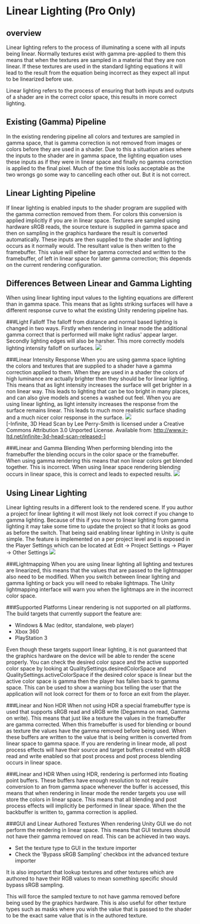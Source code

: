 Linear Lighting (Pro Only)
==========================

overview
--------

Linear lighting refers to the process of illuminating a scene with all inputs being linear. Normally textures exist with gamma pre-applied to them this means that when the textures are sampled in a material that they are non linear. If these textures are used in the standard lighting equations it will lead to the result from the equation being incorrect as they expect all input to be linearized before use.

Linear lighting refers to the process of ensuring that both inputs and outputs of a shader are in the correct color space, this results in more correct lighting.

Existing (Gamma) Pipeline
-------------------------

In the existing rendering pipeline all colors and textures are sampled in gamma space, that is gamma correction is not removed from images or colors before they are used in a shader. Due to this a situation arises where the inputs to the shader are in gamma space, the lighting equation uses these inputs as if they were in linear space and finally no gamma correction is applied to the final pixel. Much of the time this looks acceptable as the two wrongs go some way to cancelling each other out. But it is not correct.

Linear Lighting Pipeline
------------------------

If linear lighting is enabled inputs to the shader program are supplied with the gamma correction removed from them. For colors this conversion is applied implicitly if you are in linear space. Textures are sampled using hardware sRGB reads, the source texture is supplied in gamma space and then on sampling in the graphics hardware the result is converted automatically. These inputs are then supplied to the shader and lighting occurs as it normally would. The resultant value is then written to the framebuffer. This value will either be gamma corrected and written to the framebuffer, of left in linear space for later gamma correction; this depends on the current rendering configuration.

Differences Between Linear and Gamma Lighting
---------------------------------------------

When using linear lighting input values to the lighting equations are different than in gamma space. This means that as lights striking surfaces will have a different response curve to what the existing Unity rendering pipeline has.

###Light Falloff
The falloff from distance and normal based lighting is changed in two ways. Firstly when rendering in linear mode the additional gamma correct that is performed will make light radius' appear larger. Secondly lighting edges will also be harsher. This more correctly models lighting intensity falloff on surfaces.
![](http://docwiki.hq.unity3d.com/uploads/Main/lightfalloff.png)  

###Linear Intensity Response
When you are using gamma space lighting the colors and textures that are supplied to a shader have a gamma correction applied to them. When they are used in a shader the colors of high luminance are actually brighter then they should be for linear lighting. This means that as light intensity increases the surface will get brighter in a non linear way. This leads to lighting that can be too bright in many places, and can also give models and scenes a washed out feel. When you are using linear lighting, as light intensity increases the response from the surface remains linear. This leads to much more realistic surface shading and a much nicer color response in the surface.
![](http://docwiki.hq.unity3d.com/uploads/Main/lineargammahead.png)  
[-Infinite, 3D Head Scan by Lee Perry-Smith is licensed under a Creative Commons Attribution 3.0 Unported License. Available from: http://www.ir-ltd.net/infinite-3d-head-scan-released-]

###Linear and Gamma Blending
When performing blending into the framebuffer the blending occurs in the color space or the framebuffer. When using gamma rendering this means that non linear colors get blended together. This is incorrect. When using linear space rendering blending occurs in linear space, this is correct and leads to expected results.
![](http://docwiki.hq.unity3d.com/uploads/Main/LinearGammaBlending.png)  

Using Linear Lighting
---------------------

Linear lighting results in a different look to the rendered scene. If you author a project for linear lighting it will most likely not look correct if you change to gamma lighting. Because of this if you move to linear lighting from gamma lighting it may take some time to update the project so that it looks as good as before the switch. That being said enabling linear lighting in Unity is quite simple. The feature is implemented on a per project level and is exposed in the Player Settings which can be located at <span class=keyword>Edit -> Project Settings -> Player -> Other Settings</span>
![](http://docwiki.hq.unity3d.com/uploads/Main/GammaPlayerSetting.png)  

###Lightmapping
When you are using linear lighting all lighting and textures are linearized, this means that the values that are passed to the lightmapper also need to be modified. When you switch between linear lighting and gamma lighting or back you will need to rebake lightmaps. The Unity lightmapping interface will warn you when the lightmaps are in the incorrect color space.

###Supported Platforms
Linear rendering is not supported on all platforms. The build targets that currently support the feature are:
* Windows & Mac (editor, standalone, web player)
* Xbox 360
* PlayStation 3

Even though these targets support linear lighting, it is not guaranteed that the graphics hardware on the device will be able to render the scene properly. You can check the desired color space and the active supported color space by looking at <span class=keyword>QualitySettings.desiredColorSpace</span> and <span class=keyword>QualitySettings.activeColorSpace</span> if the desired color space is linear but the active color space is gamma then the player has fallen back to gamma space. This can be used to show a warning box telling the user that the application will not look correct for them or to force an exit from the player.

###Linear and Non HDR
When not using HDR a special framebuffer type is used that supports sRGB read and sRGB write (Degamma on read, Gamma on write). This means that just like a texture the values in the framebuffer are gamma corrected. When this framebuffer is used for blending or bound as texture the values have the gamma removed before being used. When these buffers are written to the value that is being written is converted from linear space to gamma space. If you are rendering in linear mode, all post process effects will have their source and target buffers created with sRGB read and write enabled so that post process and post process blending occurs in linear space.

###Linear and HDR
When using HDR, rendering is performed into floating point buffers. These buffers have enough resolution to not require conversion to an from gamma space whenever the buffer is accessed, this means that when rendering in linear mode the render targets you use will store the colors in linear space. This means that all blending and post process effects will implicitly be performed in linear space. When the the backbuffer is written to, gamma correction is applied. 

###GUI and Linear Authored Textures
When rendering Unity GUI we do not perform the rendering in linear space. This means that GUI textures should not have their gamma removed on read. This can be achieved in two ways.
* Set the texture type to GUI in the texture importer
* Check the 'Bypass sRGB Sampling' checkbox int the advanced texture importer

It is also important that lookup textures and other textures which are authored to have their RGB values to mean something specific should bypass sRGB sampling.

This will force the sampled texture to not have gamma removed before being used by the graphics hardware. This is also useful for other texture types such as masks where you wish the value that is passed to the shader to be the exact same value that is in the authored texture.
